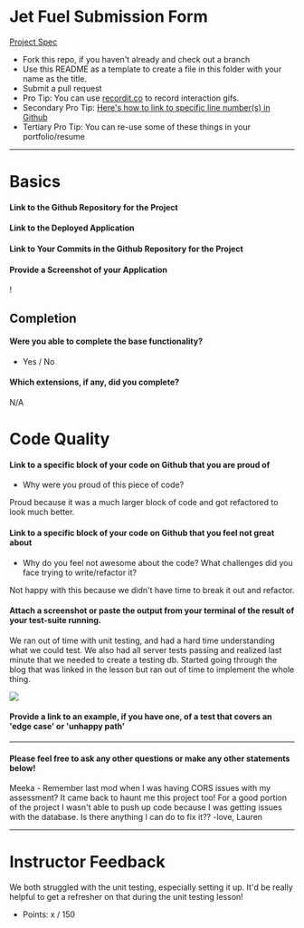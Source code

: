 # Jet Fuel Submission Form

[Project Spec](http://frontend.turing.io/projects/jet-fuel.html)

* Fork this repo, if you haven't already and check out a branch
* Use this README as a template to create a file in this folder with your name as the title.
* Submit a pull request
* Pro Tip: You can use [recordit.co](http://recordit.co/) to record interaction gifs.
* Secondary Pro Tip: [Here's how to link to specific line number(s) in Github](http://stackoverflow.com/questions/23821235/how-to-link-to-specific-line-number-on-github)
* Tertiary Pro Tip: You can re-use some of these things in your portfolio/resume

------

# Basics

#### Link to the Github Repository for the Project
[](https://github.com/jksmall0631/jet-fuel)

#### Link to the Deployed Application
[](https://jet-fuelz.herokuapp.com/)

#### Link to Your Commits in the Github Repository for the Project


#### Provide a Screenshot of your Application

!

## Completion

#### Were you able to complete the base functionality?
* Yes / No

#### Which extensions, if any, did you complete?

N/A

# Code Quality

#### Link to a specific block of your code on Github that you are proud of
[](https://github.com/jksmall0631/jet-fuel/blob/master/server.js#L121-L132)

* Why were you proud of this piece of code?

Proud because it was a much larger block of code and got refactored to look much better.

#### Link to a specific block of your code on Github that you feel not great about
[](https://github.com/jksmall0631/jet-fuel/blob/master/public/app.js#L74-L85)


* Why do you feel not awesome about the code? What challenges did you face trying to write/refactor it?

Not happy with this because we didn't have time to break it out and refactor.

#### Attach a screenshot or paste the output from your terminal of the result of your test-suite running.
We ran out of time with unit testing, and had a hard time understanding what we could test. We also had all server tests passing and realized last minute that we needed to create a testing db. Started going through the blog that was linked in the lesson but ran out of time to implement the whole thing.

![](http://i.imgur.com/E6jfQgM.png)

#### Provide a link to an example, if you have one, of a test that covers an 'edge case' or 'unhappy path'

-----

#### Please feel free to ask any other questions or make any other statements below!

Meeka - Remember last mod when I was having CORS issues with my assessment? It came back to haunt me this project too! For a good portion of the project I wasn't able to push up code because I was getting issues with the database. Is there anything I can do to fix it??
                        -love, Lauren

-----

# Instructor Feedback

We both struggled with the unit testing, especially setting it up. It'd be really helpful to get a refresher on that during the unit testing lesson! 

- Points: x / 150
